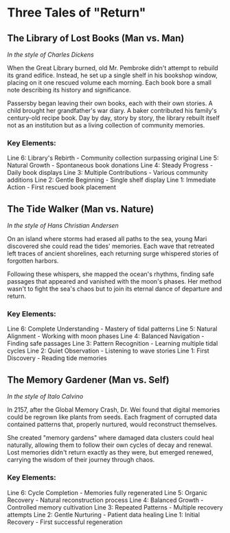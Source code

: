 # Three Tales of "Return"

## The Library of Lost Books (Man vs. Man)
*In the style of Charles Dickens*

When the Great Library burned, old Mr. Pembroke didn't attempt to rebuild its grand edifice. Instead, he set up a single shelf in his bookshop window, placing on it one rescued volume each morning. Each book bore a small note describing its history and significance.

Passersby began leaving their own books, each with their own stories. A child brought her grandfather's war diary. A baker contributed his family's century-old recipe book. Day by day, story by story, the library rebuilt itself not as an institution but as a living collection of community memories.

### Key Elements:
Line 6: Library's Rebirth - Community collection surpassing original
Line 5: Natural Growth - Spontaneous book donations
Line 4: Steady Progress - Daily book displays
Line 3: Multiple Contributions - Various community additions
Line 2: Gentle Beginning - Single shelf display
Line 1: Immediate Action - First rescued book placement

## The Tide Walker (Man vs. Nature)
*In the style of Hans Christian Andersen*

On an island where storms had erased all paths to the sea, young Mari discovered she could read the tides' memories. Each wave that retreated left traces of ancient shorelines, each returning surge whispered stories of forgotten harbors.

Following these whispers, she mapped the ocean's rhythms, finding safe passages that appeared and vanished with the moon's phases. Her method wasn't to fight the sea's chaos but to join its eternal dance of departure and return.

### Key Elements:
Line 6: Complete Understanding - Mastery of tidal patterns
Line 5: Natural Alignment - Working with moon phases
Line 4: Balanced Navigation - Finding safe passages
Line 3: Pattern Recognition - Learning multiple tidal cycles
Line 2: Quiet Observation - Listening to wave stories
Line 1: First Discovery - Reading tide memories

## The Memory Gardener (Man vs. Self)
*In the style of Italo Calvino*

In 2157, after the Global Memory Crash, Dr. Wei found that digital memories could be regrown like plants from seeds. Each fragment of corrupted data contained patterns that, properly nurtured, would reconstruct themselves.

She created "memory gardens" where damaged data clusters could heal naturally, allowing them to follow their own cycles of decay and renewal. Lost memories didn't return exactly as they were, but emerged renewed, carrying the wisdom of their journey through chaos.

### Key Elements:
Line 6: Cycle Completion - Memories fully regenerated
Line 5: Organic Recovery - Natural reconstruction process
Line 4: Balanced Growth - Controlled memory cultivation
Line 3: Repeated Patterns - Multiple recovery attempts
Line 2: Gentle Nurturing - Patient data healing
Line 1: Initial Recovery - First successful regeneration